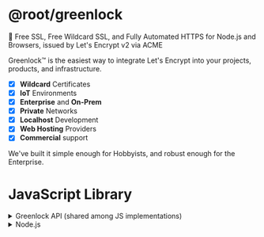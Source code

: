 # @root/greenlock

🔐 Free SSL, Free Wildcard SSL, and Fully Automated HTTPS for Node.js and Browsers, issued by Let's Encrypt v2 via ACME

Greenlock&trade; is the easiest way to integrate Let's Encrypt into your projects, products, and infrastructure.

-   [x] **Wildcard** Certificates
-   [x] **IoT** Environments
-   [x] **Enterprise** and **On-Prem**
-   [x] **Private** Networks
-   [x] **Localhost** Development
-   [x] **Web Hosting** Providers
-   [x] **Commercial** support

We've built it simple enough for Hobbyists, and robust enough for the Enterprise.

<!--
# Localhost Development

<details>
<summary>HTTPS on Localhost</summary>
TODO

</details>

# WebServer with Automatic HTTPS

<details>
<summary>Learn more about the Greenlock Web Server</summary>
TODO
</details>

# Commandline

<details>
<summary>Learn more about the Greenlock CLI</summary>
TODO
</details>

-->

# JavaScript Library

<details>
<summary>Greenlock API (shared among JS implementations)</summary>

### Instantiate

```js
// Creates an instance of greenlock with certain default values

var gl = Greenlock.create({
    // Staging for testing environments
    staging: true,

    // This should be the contact who receives critical bug and security notifications
    // Optionally, you may receive other (very few) updates, such as important new features
    maintainerEmail: 'jon@example.com'
});
```

| Parameter       | Description                                                                          |
| --------------- | ------------------------------------------------------------------------------------ |
| maintainerEmail | the developer contact for critical bug and security notifications                    |
| packageAgent    | if you publish your package for others to use, `require('./package.json').name` here |

<!--
| maintainerUpdates         | (default: false) receive occasional non-critical notifications                                                                                             |
    maintainerUpdates: true // default: false
-->

### Add Approved Domains

```js
greenlock.manager.defaults({
    // The "Let's Encrypt Subscriber" (often the same as the maintainer)
    // NOT the end customer (except where that is also the maintainer)
    subscriberEmail: 'jon@example.com',
    agreeToTerms: true
});
```

| Parameter                 | Description                                                                                                                                                |
| ------------------------- | ---------------------------------------------------------------------------------------------------------------------------------------------------------- |
| agreeToTerms              | (default: false) either 'true' or a function that presents the Terms of Service and returns it once accepted                                               |
| challenges['http-01']     | provide an http-01 challenge module                                                                                                                        |
| challenges['dns-01']      | provide a dns-01 challenge module                                                                                                                          |
| challenges['tls-alpn-01'] | provide a tls-alpn-01 challenge module                                                                                                                     |
| challenges[type].module   | the name of your challenge module                                                                                                                          |
| challenges[type].xxxx     | module-specific options                                                                                                                                    |
| servername                | the default servername to use for non-sni requests (many IoT clients)                                                                                      |
| subscriberEmail           | the contact who agrees to the Let's Encrypt Subscriber Agreement and the Greenlock Terms of Service<br>this contact receives renewal failure notifications |
| store                     | override the default storage module                                                                                                                        |
| store.module              | the name of your storage module                                                                                                                            |
| store.xxxx                | options specific to your storage module                                                                                                                    |

<!--

| serverId        | an arbitrary name to distinguish this server within a cluster of servers |

-->

```js
gl.add({
    subject: 'example.com',
    altnames: ['example.com', 'www.example.com', 'exampleapi.com']
});
```

| Parameter       | Description                                                                                  |
| --------------- | -------------------------------------------------------------------------------------------- |
| subject         | the first domain on, and identifier of the certificate                                       |
| altnames        | first domain, plus additional domains<br>note: the order should always be the same           |
| subscriberEmail | if different from the default (i.e. multi-tenant, whitelabel)                                |
| agreeToTerms    | if subscriber is different from the default                                                  |
| challenges      | (same as main config) use if this site needs to use non-default http-01 or dns-01 validation |

### Issue Certificates

```js
return greenlock.get({ servername }).then(function(site) {
    if (!site) {
        console.log(servername + ' was not found in any site config');
        return;
    }

    var privkey = site.pems.privkey;
    var fullchain = site.pems.cert + '\n' + site.pems.chain + '\n';
    console.log(privkey);
    console.log(fullchain);
});
```

| Parameter  | Description                                            |
| ---------- | ------------------------------------------------------ |
| servername | the first domain on, and identifier of the certificate |

### Renew Certificates

This will renew only domains that have reached their `renewAt` or are within the befault `renewOffset`.

```js
return greenlock.renew({}).then(function(results) {
    results.forEach(function(site) {
        if (site.error) {
            console.error(site.subject, site.error);
            return;
        }
        console.log('Renewed certificate for', site.subject, site.altnames);
    });
});
```

| Parameter     | Type | Description                                                                     |
| ------------- | ---- | ------------------------------------------------------------------------------- |
| (optional)    |      | ALL parameters are optional, but some should be paired                          |
| force         | bool | force silly options, such as tiny durations                                     |
| issuedBefore  | ms   | Check domains issued before the given date in milliseconds                      |
| expiresBefore | ms   | Check domains that expire before the given date in milliseconds                 |
| renewBefore   | ms   | Check domains that are scheduled to renew before the given date in milliseconds |

## Force a certificate to renew

```js
greenlock.update({ subject, renewAt: 0 }).then(function() {
    return greenlock.renew({});
});
```

<!--
| servername  | string<br>hostname   | renew the certificate that has this domain in its altnames (for ServerName Indication / SNI lookup) |
| renewOffset | string<br>+ duration | renew domains that have been **issued** after the given duration. ex: '45d' (45 days _after_)       |
| renewOffset | string<br>- duration | renew domains, by this duration, before they **expire**. ex: '-3w' (3 weeks _before_)               |
-->

Note: only previous approved domains (via `gl.add()`) may be renewed

Note: this will NOT throw an **error**. It will return an array of certifates or errors.

### More

TODO

</details>

<details>
<summary>Node.js</summary>

```bash
npm install --save @root/greenlock
npm install --save greenlock-manager-fs
npm install --save greenlock-store-fs
npm install --save acme-http-01-standalone
```

<!--

TODO

</details>

<details>
<summary>Express.js</summary>

```js
'use strict';

var Greenlock = require(@root/greenlock-express);

var greenlock = Greenlock.create({
// for security and critical bug notices
maintainerEmail: 'jon@example.com'

// for
maintainerNewsletter: true
});
```

</details>

<details>
<summary>WebPack</summary>
TODO
</details>

<details>
<summary>VanillaJS for Browsers</summary>
TODO
</details>

-->

# HTTP-01 &amp; DNS-01 Integrations

For Public Web Servers running on a VPS, the **default HTTP-01 challenge plugin**
will work just fine for most people.

However, for

-   **Wildcard Certificates**
-   **IoT Environments**
-   **Enterprise On-Prem**
-   **Private Networks**

Greenlock provides an easy way to integrate Let's Encrypt with your existing services
through a variety of **DNS-01** infrastructure

Why
Typically file propagation is faster and more reliably than DNS propagation.
Therefore, http-01 will be preferred to dns-01 except when wildcards or **private domains** are in use.

http-01 will only be supplied as a defaut if no other challenge is provided.

You can use ACME (Let's Encrypt) with

-   [x] DNS-01 Challenges
    -   CloudFlare
    -   [Digital Ocean](https://git.rootprojects.org/root/acme-dns-01-digitalocean.js)
    -   [DNSimple](https://git.rootprojects.org/root/acme-dns-01-dnsimple.js)
    -   [DuckDNS](https://git.rootprojects.org/root/acme-dns-01-duckdns.js)
    -   [GoDaddy](https://git.rootprojects.org/root/acme-dns-01-godaddy.js)
    -   [Gandi](https://git.rootprojects.org/root/acme-dns-01-gandi.js)
    -   [NameCheap](https://git.rootprojects.org/root/acme-dns-01-namecheap.js)
    -   [Name&#46;com](https://git.rootprojects.org/root/acme-dns-01-namedotcom.js)
    -   Route53 (AWS)
    -   [Vultr](https://git.rootprojects.org/root/acme-dns-01-vultr.js)
    -   Build your own
-   [x] HTTP-01 Challenges
    -   [In-Memory](https://git.rootprojects.org/root/acme-http-01-standalone.js) (Standalone)
    -   [FileSystem](https://git.rootprojects.org/root/acme-http-01-webroot.js) (WebRoot)
    -   S3 (AWS, Digital Ocean, etc)
-   [x] TLS-ALPN-01 Challenges
    -   Contact us to learn about Greenlock Pro
